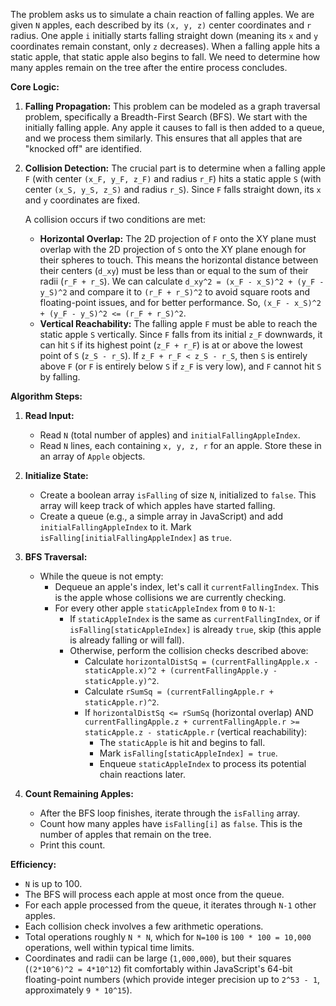 The problem asks us to simulate a chain reaction of falling apples. We are given `N` apples, each described by its `(x, y, z)` center coordinates and `r` radius. One apple `i` initially starts falling straight down (meaning its `x` and `y` coordinates remain constant, only `z` decreases). When a falling apple hits a static apple, that static apple also begins to fall. We need to determine how many apples remain on the tree after the entire process concludes.

**Core Logic:**

1.  **Falling Propagation:** This problem can be modeled as a graph traversal problem, specifically a Breadth-First Search (BFS). We start with the initially falling apple. Any apple it causes to fall is then added to a queue, and we process them similarly. This ensures that all apples that are "knocked off" are identified.

2.  **Collision Detection:** The crucial part is to determine when a falling apple `F` (with center `(x_F, y_F, z_F)` and radius `r_F`) hits a static apple `S` (with center `(x_S, y_S, z_S)` and radius `r_S`). Since `F` falls straight down, its `x` and `y` coordinates are fixed.

    A collision occurs if two conditions are met:
    *   **Horizontal Overlap:** The 2D projection of `F` onto the XY plane must overlap with the 2D projection of `S` onto the XY plane enough for their spheres to touch. This means the horizontal distance between their centers (`d_xy`) must be less than or equal to the sum of their radii (`r_F + r_S`). We can calculate `d_xy^2 = (x_F - x_S)^2 + (y_F - y_S)^2` and compare it to `(r_F + r_S)^2` to avoid square roots and floating-point issues, and for better performance. So, `(x_F - x_S)^2 + (y_F - y_S)^2 <= (r_F + r_S)^2`.
    *   **Vertical Reachability:** The falling apple `F` must be able to reach the static apple `S` vertically. Since `F` falls from its initial `z_F` downwards, it can hit `S` if its highest point (`z_F + r_F`) is at or above the lowest point of `S` (`z_S - r_S`). If `z_F + r_F < z_S - r_S`, then `S` is entirely above `F` (or `F` is entirely below `S` if `z_F` is very low), and `F` cannot hit `S` by falling.

**Algorithm Steps:**

1.  **Read Input:**
    *   Read `N` (total number of apples) and `initialFallingAppleIndex`.
    *   Read `N` lines, each containing `x, y, z, r` for an apple. Store these in an array of `Apple` objects.

2.  **Initialize State:**
    *   Create a boolean array `isFalling` of size `N`, initialized to `false`. This array will keep track of which apples have started falling.
    *   Create a queue (e.g., a simple array in JavaScript) and add `initialFallingAppleIndex` to it. Mark `isFalling[initialFallingAppleIndex]` as `true`.

3.  **BFS Traversal:**
    *   While the queue is not empty:
        *   Dequeue an apple's index, let's call it `currentFallingIndex`. This is the apple whose collisions we are currently checking.
        *   For every other apple `staticAppleIndex` from `0` to `N-1`:
            *   If `staticAppleIndex` is the same as `currentFallingIndex`, or if `isFalling[staticAppleIndex]` is already `true`, skip (this apple is already falling or will fall).
            *   Otherwise, perform the collision checks described above:
                *   Calculate `horizontalDistSq = (currentFallingApple.x - staticApple.x)^2 + (currentFallingApple.y - staticApple.y)^2`.
                *   Calculate `rSumSq = (currentFallingApple.r + staticApple.r)^2`.
                *   If `horizontalDistSq <= rSumSq` (horizontal overlap) AND `currentFallingApple.z + currentFallingApple.r >= staticApple.z - staticApple.r` (vertical reachability):
                    *   The `staticApple` is hit and begins to fall.
                    *   Mark `isFalling[staticAppleIndex] = true`.
                    *   Enqueue `staticAppleIndex` to process its potential chain reactions later.

4.  **Count Remaining Apples:**
    *   After the BFS loop finishes, iterate through the `isFalling` array.
    *   Count how many apples have `isFalling[i]` as `false`. This is the number of apples that remain on the tree.
    *   Print this count.

**Efficiency:**
*   `N` is up to 100.
*   The BFS will process each apple at most once from the queue.
*   For each apple processed from the queue, it iterates through `N-1` other apples.
*   Each collision check involves a few arithmetic operations.
*   Total operations roughly `N * N`, which for `N=100` is `100 * 100 = 10,000` operations, well within typical time limits.
*   Coordinates and radii can be large (`1,000,000`), but their squares (`(2*10^6)^2 = 4*10^12`) fit comfortably within JavaScript's 64-bit floating-point numbers (which provide integer precision up to `2^53 - 1`, approximately `9 * 10^15`).